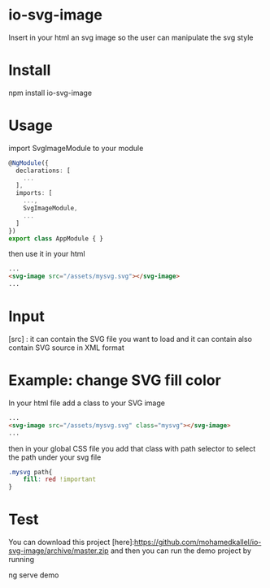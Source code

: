 # io-svg-image

Insert in your html an svg image so the user can manipulate the svg style

# Install

npm install io-svg-image

# Usage

import SvgImageModule to your module

```typescript
@NgModule({
  declarations: [
    ...
  ],
  imports: [
    ...,
    SvgImageModule,
    ...
  ]
})
export class AppModule { }
```

then use it in your html
```html
...
<svg-image src="/assets/mysvg.svg"></svg-image>
...
```

# Input
[src] : it can contain the SVG file you want to load and it can contain also contain SVG source in XML format

# Example: change SVG fill color
In your html file add a class to your SVG image

```html
...
<svg-image src="/assets/mysvg.svg" class="mysvg"></svg-image>
...
```

then in your global CSS file you add that class with path selector to select the path under your svg file

```css
.mysvg path{
    fill: red !important
}
```


# Test
You can download this project [here]:https://github.com/mohamedkallel/io-svg-image/archive/master.zip and then you can run the demo project by running

ng serve demo

